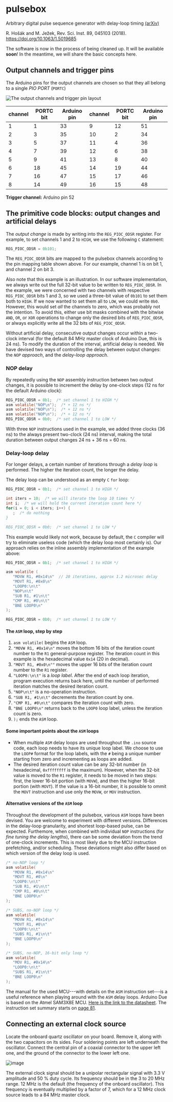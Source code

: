 # pulsebox
Arbitrary digital pulse sequence generator with delay-loop timing [(arXiv)](https://arxiv.org/abs/1801.02433)

R. Hošák and M. Ježek, Rev. Sci. Inst. 89, 045103 (2018). https://doi.org/10.1063/1.5019685

The software is now in the process of being cleaned up. It will be available **soon**!
In the meantime, we will share the basic concepts here.

## Output channels and trigger pins
The Arduino pins for the output channels are chosen so that they all belong to a single _PIO PORT_ (`PORTC`)

![The output channels and trigger pin layout](examples/pins.png)

channel | PORTC bit | Arduino pin | channel | PORTC bit | Arduino pin | 
--------|-----------|-------------|---------|-----------|-------------|
   1    |     1     |     33      |    9    |    12     |     51      |
   2    |     3     |     35      |   10    |     2     |     34      |
   3    |     5     |     37      |   11    |     4     |     36      |
   4    |     7     |     39      |   12    |     6     |     38      |
   5    |     9     |     41      |   13    |     8     |     40      |
   6    |    18     |     45      |   14    |    19     |     44      |
   7    |    16     |     47      |   15    |    17     |     46      |
   8    |    14     |     49      |   16    |    15     |     48      |

**Trigger channel:** Arduino pin 52

## The primitive code blocks: output changes and artificial delays
The _output change_ is made by writing into the `REG_PIOC_ODSR` register. For example, to set channels 1 and 2 to `HIGH`, we use the following `C` statement:
```C
REG_PIOC_ODSR = 0b101;
```
The `REG_PIOC_ODSR` bits are mapped to the pulsebox channels according to the pin mapping table shown above. For our example, channel 1 is on bit 1, and channel 2 on bit 3.

Also note that this example is an illustration. In our software implementation, we always write out the full 32-bit value to be written to `REG_PIOC_ODSR`. In the example, we were concerned with two channels with respective `REG_PIOC_ODSR` bits 1 and 3, so we used a three-bit value of `0b101` to set them both to `HIGH`. If we now wanted to set them all to `LOW`, we could write `0b0`. However, this would set _all_ the channels to zero, which was probably not the intention. To avoid this, either use bit masks combined with the bitwise `AND`, `OR`, or `XOR` operations to change only the desired bits of `REG_PIOC_ODSR`, or always explicitly write all the 32 bits of `REG_PIOC_ODSR`.

Without artificial delay, consecutive output changes occur within a two-clock interval (for the default 84 MHz master clock of Arduino Due, this is 24 ns). To modify the duration of the interval, artificial delay is needed. We have devised two ways of controlling the delay between output changes: the _`NOP` approach_, and the _delay-loop approach_.

### NOP delay
By repeatedly using the `NOP` assembly instruction between two output changes, it is possible to increment the delay by one-clock steps (12 ns for the default Arduino clock):
```C
REG_PIOC_ODSR = 0b1;  /* set channel 1 to HIGH */
asm volatile("NOP\n");  /* + 12 ns */
asm volatile("NOP\n");  /* + 12 ns */
asm volatile("NOP\n");  /* + 12 ns */
REG_PIOC_ODSR = 0b0;  /* set channel 1 to LOW */
```
With three `NOP` instructions used in the example, we added three clocks (36 ns) to the always present two-clock (24 ns) interval, making the total duration between output changes 24 ns + 36 ns = 60 ns.

### Delay-loop delay
For longer delays, a certain number of iterations through a _delay loop_ is performed. The higher the iteration count, the longer the delay.

The delay loop can be understood as an empty `C` `for` loop:
```C
REG_PIOC_ODSR = 0b1;  /* set channel 1 to HIGH */

int iters = 10;  /* we will iterate the loop 10 times */
int i;  /* we will hold the current iteration count here */
for(i = 0; i < iters; i++) {
   ;  /* do nothing
}

REG_PIOC_ODSR = 0b0;  /* set channel 1 to LOW */
```
This example would likely not work, because by default, the `C` compiler will try to eliminate useless code (which the delay loop most certainly is).
Our approach relies on the inline assembly implementation of the example above:
```C
REG_PIOC_ODSR = 0b1;  /* set channel 1 to HIGH */

asm volatile (
   "MOVW R1, #0x14\n"  // 20 iterations, approx 1.2 microsec delay
   "MOVT R1, #0x0\n"
   "LOOP0:\n\t"
   "NOP\n\t"
   "SUB R1, #1\n\t"
   "CMP R1, #0\n\t"
   "BNE LOOP0\n"
);

REG_PIOC_ODSR = 0b0;  /* set channel 1 to LOW */
```
#### The `ASM` loop, step by step

1. ```asm volatile(``` begins the `ASM` loop.
2. ```"MOVW R1, #0x14\n"``` moves the bottom 16 bits of the iteration count number to the `R1` general-purpose register. The iteration count in this example is the hexadecimal value `0x14` (20 in decimal).
3. ```"MOVT R1, #0x0\n""``` moves the upper 16 bits of the iteration count number to the `R1` register.
4. ```"LOOP0:\n\t"``` is a _loop label_. After the end of each loop iteration, program execution returns back here, until the number of performed iteration matches the desired iteration count.
5. ```"NOP\n\t"``` is a no-operation instruction.
6. ```"SUB R1, #1\n\t"``` decrements the iteration count by one.
7. ```"CMP R1, #0\n\t"``` compares the iteration count with zero.
8. ```"BNE LOOP0\n"``` returns back to the `LOOP0` loop label, unless the iteration count is zero.
9. ```);``` ends the `ASM` loop.

#### Some important points about the `ASM` loops
* When multiple `ASM` delay loops are used throughout the `.ino` source code, each loop needs to have its unique loop label. We choose to use the `LOOP#` format for the loop labels, with the `#` being a unique number starting from zero and incrementing as loops are added.
* The desired iteration count value can be any 32-bit number (in hexadecimal, `0xffffffff` is the maximum). However, when the 32-bit value is moved to the `R1` register, it needs to be moved in two steps: first, the lower 16-bit portion (with `MOVW`), and then the higher 16-bit portion (with `MOVT`). If the value is a 16-bit number, it is possible to ommit the `MOVT` instruction and use only the `MOVW`, or `MOV` instruction.

#### Alternative versions of the `ASM` loop
Throughout the development of the pulsebox, various `ASM` loops have been devised. You are welcome to experiment with different versions. Differences in the delay-loop granularity, and shortest loop-based pulse, can be expected. Furthemore, when combined with individual `NOP` instructions (for _fine tuning the delay lengths_), there can be some deviation from the trend of one-clock increments. This is most likely due to the MCU instruction prefetching, and/or scheduling. These deviations might also differ based on which version of the delay loop is used.

```C
/* no-NOP loop */
asm volatile(
   "MOVW R1, #0x14\n"
   "MOVT R1, #0\n"
   "LOOP0:\n\t"
   "SUB R1, #1\n\t"
   "CMP R1, #0\n\t"
   "BNE LOOP0\n"
);

/* SUBS, no-NOP loop */
asm volatile(
   "MOVW R1, #0x14\n"
   "MOVT R1, #0\n"
   "LOOP0:\n\t"
   "SUBS R1, #1\n\t"
   "BNE LOOP0\n"
);

/* SUBS, no-NOP, 16-bit only loop */
asm volatile(
   "MOV R1, #0x14\n"
   "LOOP0:\n\t"
   "SUBS R1, #1\n\t"
   "BNE LOOP0\n"
);
```
The manual for the used MCU---with details on the `ASM` instruction set---is a useful reference when playing around with the `ASM` delay loops. Arduino Due is based on the Atmel SAM3X8E MCU. [Here is the link to the datasheet](http://ww1.microchip.com/downloads/en/DeviceDoc/Atmel-11057-32-bit-Cortex-M3-Microcontroller-SAM3X-SAM3A_Datasheet.pdf). The instruction set summary starts on [page 81](http://ww1.microchip.com/downloads/en/DeviceDoc/Atmel-11057-32-bit-Cortex-M3-Microcontroller-SAM3X-SAM3A_Datasheet.pdf#G2.1069810).

## Connecting an external clock source
Locate the onboard quartz oscillator on your board. Remove it, along with the two capacitors on its sides. Four soldering points are left underneath the oscillator. Connect the central pin of a coaxial connector to the upper left one, and the ground of the connector to the lower left one.

![image](examples/ext_clock_connection.png)

The external clock signal should be a unipolar rectangular signal with 3.3 V amplitude and 50 % duty cycle. Its frequency should be in the 3 to 20 MHz range. 12 MHz is the default (the frequency of the onboard oscillator). This frequency is eventually multiplied by a factor of 7, which for a 12 MHz clock source leads to a 84 MHz master clock.
